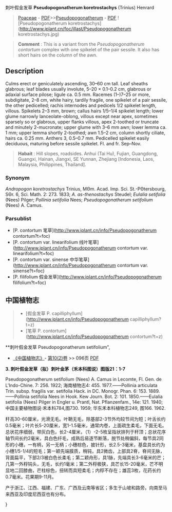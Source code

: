 刺叶假金发草 **Pseudopogonatherum koretrostachys** (Trinius) Henrard

> [Poaceae](http://www.iplant.cn/info/Poaceae?t=foc) - [PDF](http://www.iplant.cn/foc/pdf/Poaceae.pdf)>>[Pseudopogonatherum](http://www.iplant.cn/info/Pseudopogonatherum?t=foc) - [PDF](http://www.iplant.cn/foc/pdf/Pseudopogonatherum.pdf)
![Pseudopogonatherum koretrostachys](http://www.iplant.cn/foc/illast/Pseudopogonatherum koretrostachys.jpg)

> **Comment** : 
> This is a variant from the *Pseudopogonatherum contortum* complex with one spikelet of the pair sessile. It also has short hairs on the column of the awn.

## Description

Culms erect or geniculately ascending, 30–60 cm tall. Leaf sheaths glabrous; leaf blades usually involute, 5–20 × 0.1–0.2 cm, glabrous or adaxial surface pilose; ligule ca. 0.5 mm. Racemes (1–)7–25 or more, subdigitate, 2–8 cm, white hairy, tardily fragile, one spikelet of a pair sessile, the other pedicelled; rachis internodes and pedicels 1/2 spikelet length, villous. Spikelets 2–3 mm, brown; callus hairs 1/5–1/4 spikelet length; lower glume narrowly lanceolate-oblong, villous except near apex, sometimes sparsely so or glabrous, upper flanks villous, apex 2-toothed or truncate and minutely 2-mucronate; upper glume with 3–6 mm awn; lower lemma ca. 1 mm; upper lemma shortly 2-toothed; awn 1.5–2 cm, column shortly ciliate, hairs ca. 0.25 mm. Anthers 3, 0.5–0.7 mm. Pedicelled spikelet easily deciduous, maturing before sessile spikelet. Fl. and fr. Sep–Nov.

> **Habait** : 
> Hill slopes, roadsides. Anhui (Tai Hu), Fujian, Guangdong, Guangxi, Hainan, Jiangxi, SE Yunnan, Zhejiang [Indonesia, Laos, Malaysia, Philippines, Thailand].

### Synonym
*Andropogon koretrostachys* Trinius, MΘm. Acad. Imp. Sci. St.-PΘtersbourg, SΘr. 6, Sci. Math. 2: 273. 1833; *A. as-thenostachys* Steudel; *Eulalia setifolia* (Nees) Pilger; *Pollinia setifolia* Nees; *Pseudopogonatherum setifolium* (Nees) A. Camus.

### Parsublist

* [P.  contortum  笔草](http://www.iplant.cn/info/Pseudopogonatherum contortum?t=foc)
* [P.  contortum var. linearifolium  线叶笔草](http://www.iplant.cn/info/Pseudopogonatherum contortum var. linearifolium?t=foc)
* [P.  contortum var. sinense  中华笔草](http://www.iplant.cn/info/Pseudopogonatherum contortum var. sinense?t=foc)
* [P.  filifolium  假金发草](http://www.iplant.cn/info/Pseudopogonatherum filifolium?t=foc)

## 中国植物志

> * [假金发草  P.  capilliphyllum](http://www.iplant.cn/info/Pseudopogonatherum capilliphyllum?t=z)
> * [笔草  P.  contortum](http://www.iplant.cn/info/Pseudopogonatherum contortum?t=z)

**刺叶假金发草 Pseudopogonatherum setifolium",

* [《中国植物志》](http://www.iplant.cn/frps)- [第10(2)卷](http://www.iplant.cn/frps/vol/10(2)) >> 096页 [PDF](http://www.iplant.cn/frps/pdf/10(2)/096.pdf)

**3. 刺叶假金发草（拟）刺叶金茅（禾本科图说）图版21：1-7**

Pseudopogonatherum setifolium (Nees) A. Camus in Lecomte, Fl. Gen. de L'Indo-Chine. 7: 256. 1922; 海南植物志4: 455. 1977.——Pollinia articulata Trin. subsp. fragilis var. setifolia Hack. in DC. Monogr. Phan. 6: 153. 1889.——Pollinia setifolia Nees in Hook. Kew Journ. Bot. 2: 101. 1850.——Eulalia setifolia (Nees) Pilger in Engler u. Prantl, Nat. Pflanzenfam., 14e: 121. 1940;中国主要植物图说·禾本科784,图730. 1959; 华东禾本科植物志249, 图166. 1962.

秆高30-60厘米，光滑无毛。叶鞘无毛，除基部2-3节外均较节间为短；叶舌长约0.5毫米；叶片长5-20厘米，宽1-1.5毫米，通常内卷，上面疏生柔毛，下面无毛。总状花序细弱，带灰白色，长2-4厘米，（1）-2-5枚呈指状排列于秆顶；总状花序轴节间长约2毫米，具白色纤毛，成熟后易逐节断落，脱节处稍偏斜，每节具2同形的小穗，一有柄，另一无柄；小穗棕色，披针形，长2.5-3毫米，基盘具长约为小穗1/5-1/4的短毛；第一颖先端膜质，稍钝，具2微齿，上部具2脊，脊间无脉，背面扁平，下部2/3被白色长柔毛；第二颖舟形，具1脉，先端具长3-6毫米的芒；几第一外稃钝头，无毛，长约1毫米；第二外稃极狭，具芒长15-20毫米，芒不明显地二回膝曲，芒柱棕色，扭转而具短柔毛；内稃不存在；雄蕊3枚，花药长约0.7毫米。花果期9-11月。

产于浙江、江西、福建、广东、广西及云南等省区；多生于山坡和路旁。向南至马来西亚及印度尼西亚也有分布。

}